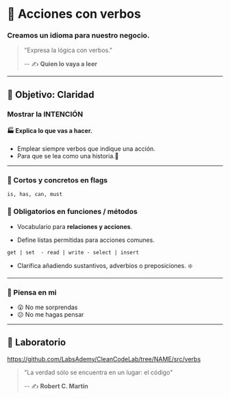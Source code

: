 # 💪 Acciones con verbos

### Creamos un idioma para nuestro negocio.

> "Expresa la lógica con verbos."
>
> -- ✍️ **Quien lo vaya a leer**

---

## 🌄 Objetivo: Claridad

### Mostrar la INTENCIÓN

#### 🏭 Explica lo que vas a hacer.

- Emplear siempre verbos que indique una acción.
- Para que se lea como una historia.📜

---

### 🚩 Cortos y concretos en flags

`is, has, can, must`

### 👮 Obligatorios en funciones / métodos

- Vocabulario para **relaciones y acciones**.

- Define listas permitidas para acciones comunes.

 `get | set  - read | write - select | insert`

- Clarifica añadiendo sustantivos, adverbios o preposiciones. ❇️

---

### 🤔 Piensa en mi

- 😲 No me sorprendas
- 😕 No me hagas pensar

---

## 📝 Laboratorio

https://github.com/LabsAdemy/CleanCodeLab/tree/NAME/src/verbs

> "La verdad sólo se encuentra en un lugar: el código"
>
> -- ✍️ **Robert C. Martin**
